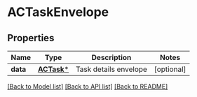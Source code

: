 # ACTaskEnvelope

## Properties
Name | Type | Description | Notes
------------ | ------------- | ------------- | -------------
**data** | [**ACTask***](ACTask.md) | Task details envelope | [optional] 

[[Back to Model list]](../README.md#documentation-for-models) [[Back to API list]](../README.md#documentation-for-api-endpoints) [[Back to README]](../README.md)


